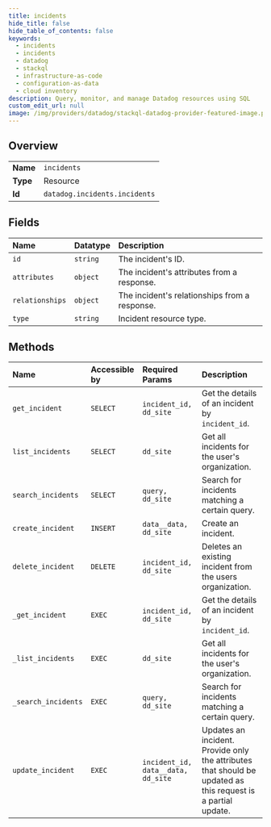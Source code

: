 ```yaml
---
title: incidents
hide_title: false
hide_table_of_contents: false
keywords:
  - incidents
  - incidents
  - datadog    
  - stackql
  - infrastructure-as-code
  - configuration-as-data
  - cloud inventory
description: Query, monitor, and manage Datadog resources using SQL
custom_edit_url: null
image: /img/providers/datadog/stackql-datadog-provider-featured-image.png
---
```

  
    

## Overview
<table><tbody>
<tr><td><b>Name</b></td><td><code>incidents</code></td></tr>
<tr><td><b>Type</b></td><td>Resource</td></tr>
<tr><td><b>Id</b></td><td><code>datadog.incidents.incidents</code></td></tr>
</tbody></table>

## Fields
| Name | Datatype | Description |
|:-----|:---------|:------------|
| `id` | `string` | The incident's ID. |
| `attributes` | `object` | The incident's attributes from a response. |
| `relationships` | `object` | The incident's relationships from a response. |
| `type` | `string` | Incident resource type. |
## Methods
| Name | Accessible by | Required Params | Description |
|:-----|:--------------|:----------------|:------------|
| `get_incident` | `SELECT` | `incident_id, dd_site` | Get the details of an incident by `incident_id`. |
| `list_incidents` | `SELECT` | `dd_site` | Get all incidents for the user's organization. |
| `search_incidents` | `SELECT` | `query, dd_site` | Search for incidents matching a certain query. |
| `create_incident` | `INSERT` | `data__data, dd_site` | Create an incident. |
| `delete_incident` | `DELETE` | `incident_id, dd_site` | Deletes an existing incident from the users organization. |
| `_get_incident` | `EXEC` | `incident_id, dd_site` | Get the details of an incident by `incident_id`. |
| `_list_incidents` | `EXEC` | `dd_site` | Get all incidents for the user's organization. |
| `_search_incidents` | `EXEC` | `query, dd_site` | Search for incidents matching a certain query. |
| `update_incident` | `EXEC` | `incident_id, data__data, dd_site` | Updates an incident. Provide only the attributes that should be updated as this request is a partial update. |
